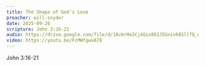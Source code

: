 ```yaml
---
title: The Shape of God's Love
preacher: will-snyder
date: 2025-09-26
scripture: John 3:16-21
audio: https://drive.google.com/file/d/18vbrHe2Cj4Gix861J5Gniv68SllfQ_ws/view?usp=sharing
video: https://youtu.be/FcMWfgwvA78
---
```

John 3:16-21